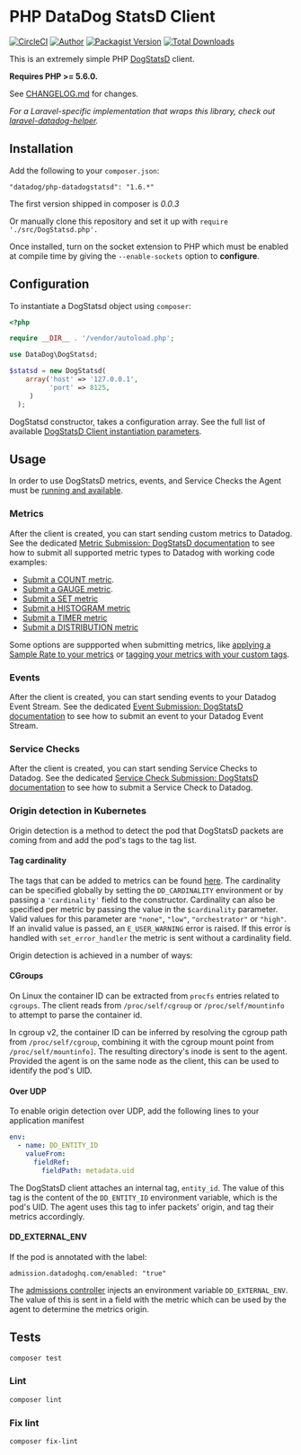 # PHP DataDog StatsD Client

[![CircleCI](https://circleci.com/gh/DataDog/php-datadogstatsd/tree/master.svg?style=svg)](https://circleci.com/gh/DataDog/php-datadogstatsd/tree/master)
[![Author](https://img.shields.io/badge/author-@datadog-blue.svg?style=flat-square)](https://github.com/datadog)
[![Packagist Version](https://img.shields.io/packagist/v/datadog/php-datadogstatsd.svg?style=flat-square)](https://packagist.org/packages/datadog/php-datadogstatsd)
[![Total Downloads](https://img.shields.io/packagist/dt/datadog/php-datadogstatsd.svg?style=flat-square)](https://packagist.org/packages/datadog/php-datadogstatsd)

This is an extremely simple PHP [DogStatsD](https://docs.datadoghq.com/developers/dogstatsd/?code-lang=php) client.

**Requires PHP >= 5.6.0.**

See [CHANGELOG.md](CHANGELOG.md) for changes.

*For a Laravel-specific implementation that wraps this library, check out [laravel-datadog-helper](https://github.com/chaseconey/laravel-datadog-helper).*

## Installation

Add the following to your `composer.json`:

```
"datadog/php-datadogstatsd": "1.6.*"
```
The first version shipped in composer is *0.0.3*

Or manually clone this repository and set it up with `require './src/DogStatsd.php'.`

Once installed, turn on the socket extension to PHP which must be enabled at compile time by giving the `--enable-sockets` option to **configure**.

## Configuration

To instantiate a DogStatsd object using `composer`:

```php
<?php

require __DIR__ . '/vendor/autoload.php';

use DataDog\DogStatsd;

$statsd = new DogStatsd(
    array('host' => '127.0.0.1',
          'port' => 8125,
     )
  );
```

DogStatsd constructor, takes a configuration array. See the full list of available [DogStatsD Client instantiation parameters](https://docs.datadoghq.com/developers/dogstatsd/?code-lang=php#client-instantiation-parameters).

## Usage

In order to use DogStatsD metrics, events, and Service Checks the Agent must be [running and available](https://docs.datadoghq.com/developers/dogstatsd/?code-lang=php).

### Metrics

After the client is created, you can start sending custom metrics to Datadog. See the dedicated [Metric Submission: DogStatsD documentation](https://docs.datadoghq.com/metrics/dogstatsd_metrics_submission/?code-lang=php) to see how to submit all supported metric types to Datadog with working code examples:

* [Submit a COUNT metric](https://docs.datadoghq.com/metrics/dogstatsd_metrics_submission/?code-lang=php#count).
* [Submit a GAUGE metric](https://docs.datadoghq.com/metrics/dogstatsd_metrics_submission/?code-lang=php#gauge).
* [Submit a SET metric](https://docs.datadoghq.com/metrics/dogstatsd_metrics_submission/?code-lang=php#set)
* [Submit a HISTOGRAM metric](https://docs.datadoghq.com/metrics/dogstatsd_metrics_submission/?code-lang=php#histogram)
* [Submit a TIMER metric](https://docs.datadoghq.com/metrics/dogstatsd_metrics_submission/?code-lang=php#timer)
* [Submit a DISTRIBUTION metric](https://docs.datadoghq.com/metrics/dogstatsd_metrics_submission/?code-lang=php#distribution)

Some options are suppported when submitting metrics, like [applying a Sample Rate to your metrics](https://docs.datadoghq.com/metrics/dogstatsd_metrics_submission/?code-lang=php#metric-submission-options) or [tagging your metrics with your custom tags](https://docs.datadoghq.com/metrics/dogstatsd_metrics_submission/?code-lang=php#metric-tagging).

### Events

After the client is created, you can start sending events to your Datadog Event Stream. See the dedicated [Event Submission: DogStatsD documentation](https://docs.datadoghq.com/developers/events/dogstatsd/?code-lang=php) to see how to submit an event to your Datadog Event Stream.

### Service Checks

After the client is created, you can start sending Service Checks to Datadog. See the dedicated [Service Check Submission: DogStatsD documentation](https://docs.datadoghq.com/developers/service_checks/dogstatsd_service_checks_submission/?code-lang=php) to see how to submit a Service Check to Datadog.

### Origin detection in Kubernetes

Origin detection is a method to detect the pod that DogStatsD packets are coming from and add the pod's tags to the tag list.

#### Tag cardinality

The tags that can be added to metrics can be found [here][tags]. The cardinality can be specified globally by setting the `DD_CARDINALITY`
environment or by passing a `'cardinality'` field to the constructor. Cardinality can also be specified per metric by passing the value
in the `$cardinality` parameter. Valid values for this parameter are `"none"`, `"low"`, `"orchestrator"` or `"high"`. If an invalid 
value is passed, an `E_USER_WARNING` error is raised. If this error is handled with `set_error_handler` the metric is sent without a 
cardinality field.

Origin detection is achieved in a number of ways:

#### CGroups

On Linux the container ID can be extracted from `procfs` entries related to `cgroups`. The client reads from `/proc/self/cgroup` or `/proc/self/mountinfo` to attempt to parse the container id. 

In cgroup v2, the container ID can be inferred by resolving the cgroup path from `/proc/self/cgroup`, combining it with the cgroup mount point from `/proc/self/mountinfo]`. The resulting directory's inode is sent to the agent. Provided the agent is on the same node as the client, this can be used to identify the pod's UID.

#### Over UDP 

To enable origin detection over UDP, add the following lines to your application manifest
```yaml
env:
  - name: DD_ENTITY_ID
    valueFrom:
      fieldRef:
        fieldPath: metadata.uid
```

The DogStatsD client attaches an internal tag, `entity_id`. The value of this tag is the content of the `DD_ENTITY_ID` environment variable, which is the pod's UID.
The agent uses this tag to infer packets' origin, and tag their metrics accordingly.

#### DD_EXTERNAL_ENV

If the pod is annotated with the label:

```
admission.datadoghq.com/enabled: "true"
```

The [admissions controller] injects an environment variable `DD_EXTERNAL_ENV`. 
The value of this is sent in a field with the metric which can be used by the 
agent to determine the metrics origin.

## Tests

```bash
composer test
```

### Lint

```bash
composer lint
```

### Fix lint

```bash
composer fix-lint
```

[admissions controller]: https://docs.datadoghq.com/containers/cluster_agent/admission_controller/?tab=datadogoperator
[tags]: https://docs.datadoghq.com/containers/kubernetes/tag/?tab=datadogoperator
